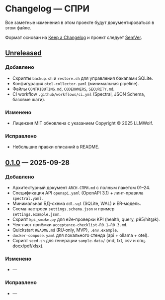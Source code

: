 # Changelog — СПРИ

Все заметные изменения в этом проекте будут документироваться в этом файле.

Формат основан на [Keep a Changelog](https://keepachangelog.com/ru/1.1.0/) и проект следует [SemVer](https://semver.org/lang/ru/).

## [Unreleased]

### Добавлено

* Скрипты `backup.sh` и `restore.sh` для управления бэкапами SQLite.
* Конфигурация `otel-collector.yaml` (минимальная pipeline).
* Файлы `CONTRIBUTING.md`, `CODEOWNERS`, `SECURITY.md`.
* CI workflow `.github/workflows/ci.yml` (Spectral, JSON Schema, базовые шаги).

### Изменено

* Лицензия MIT обновлена с указанием Copyright © 2025 LLMWolf.

### Исправлено

* Небольшие правки описаний в README.

## [0.1.0] — 2025-09-28

### Добавлено

* Архитектурный документ `ARCH-СПРИ.md` с полным пакетом 01–24.
* Спецификация API `openapi.yaml` (OpenAPI 3.1) + линт-правила `spectral.yaml`.
* Минимальная БД-схема `ddl.sql` (SQLite, WAL) и ER‑модель.
* Схема настроек `settings.schema.json` и пример `settings.example.json`.
* Скрипт `kpi_smoke.py` для e2e‑проверки KPI (health, query, p95/hit@k).
* Чек‑лист приёмки `acceptance-checklist-R0.1–R0.3.md`.
* Quickstart `README.md` (RU‑only, MVP), `.env.example`.
* `docker-compose.yaml` для локального стенда (api + ollama + otel).
* Скрипт `seed.sh` для генерации `sample-data/` (md, txt, csv и опц. docx/pdf/xlsx).

### Изменено

* —

### Исправлено

* —

[Unreleased]: https://example.local/spree/compare/v0.1.0...HEAD
[0.1.0]: https://example.local/spree/releases/tag/v0.1.0
